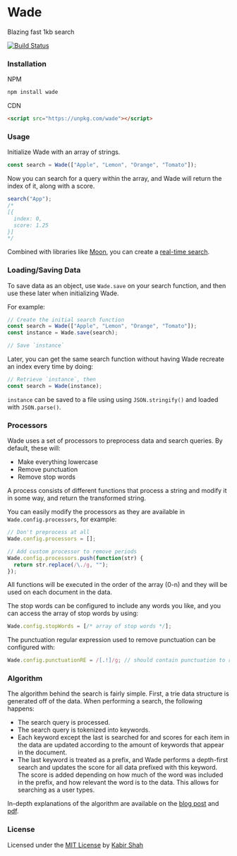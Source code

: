 # Wade

Blazing fast 1kb search

[![Build Status](https://travis-ci.org/kbrsh/wade.svg?branch=master)](https://travis-ci.org/kbrsh/wade)

### Installation

NPM

```sh
npm install wade
```

CDN

```html
<script src="https://unpkg.com/wade"></script>
```

### Usage

Initialize Wade with an array of strings.

```js
const search = Wade(["Apple", "Lemon", "Orange", "Tomato"]);
```

Now you can search for a query within the array, and Wade will return the index of it, along with a score.

```js
search("App");
/*
[{
  index: 0,
  score: 1.25
}]
*/
```

Combined with libraries like [Moon](http://moonjs.ga), you can create a [real-time search](http://moonjs.ga/examples/search/index.html).

### Loading/Saving Data

To save data as an object, use `Wade.save` on your search function, and then use these later when initializing Wade.

For example:

```js
// Create the initial search function
const search = Wade(["Apple", "Lemon", "Orange", "Tomato"]);
const instance = Wade.save(search);

// Save `instance`
```

Later, you can get the same search function without having Wade recreate an index every time by doing:

```js
// Retrieve `instance`, then
const search = Wade(instance);
```

`instance` can be saved to a file using using `JSON.stringify()` and loaded with `JSON.parse()`.

### Processors

Wade uses a set of processors to preprocess data and search queries. By default, these will:

* Make everything lowercase
* Remove punctuation
* Remove stop words

A process consists of different functions that process a string and modify it in some way, and return the transformed string.

You can easily modify the processors as they are available in `Wade.config.processors`, for example:

```js
// Don't preprocess at all
Wade.config.processors = [];

// Add custom processor to remove periods
Wade.config.processors.push(function(str) {
  return str.replace(/\./g, "");
});
```

All functions will be executed in the order of the array (0-n) and they will be used on each document in the data.

The stop words can be configured to include any words you like, and you can access the array of stop words by using:

```js
Wade.config.stopWords = [/* array of stop words */];
```

The punctuation regular expression used to remove punctuation can be configured with:

```js
Wade.config.punctuationRE = /[.!]/g; // should contain punctuation to remove
```

### Algorithm

The algorithm behind the search is fairly simple. First, a trie data structure is generated off of the data. When performing a search, the following happens:

* The search query is processed.
* The search query is tokenized into keywords.
* Each keyword except the last is searched for and scores for each item in the data are updated according to the amount of keywords that appear in the document.
* The last keyword is treated as a prefix, and Wade performs a depth-first search and updates the score for all data prefixed with this keyword. The score is added depending on how much of the word was included in the prefix, and how relevant the word is to the data. This allows for searching as a user types.

In-depth explanations of the algorithm are available on the [blog post](https://blog.kabir.ml/posts/inside-wade.html) and [pdf](https://github.com/kbrsh/wade/blob/master/Wade.pdf).

### License

Licensed under the [MIT License](https://kbrsh.github.io/license) by [Kabir Shah](https://kabir.ml)
